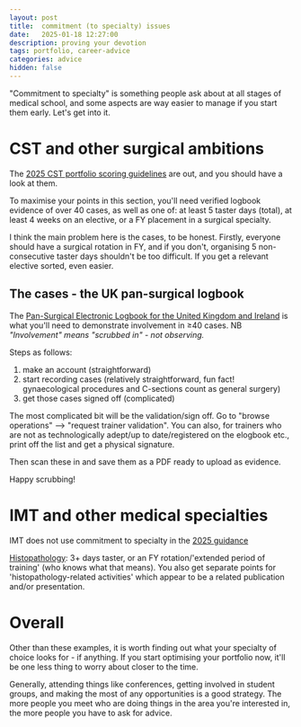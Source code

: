 ```yaml
---
layout: post
title:  commitment (to specialty) issues
date:   2025-01-18 12:27:00
description: proving your devotion
tags: portfolio, career-advice
categories: advice
hidden: false
---
```


"Commitment to specialty" is something people ask about at all stages of medical school, and some aspects are way easier to manage if you start them early. Let's get into it.

# CST and other surgical ambitions

The [2025 CST portfolio scoring guidelines](https://medical.hee.nhs.uk/medical-training-recruitment/medical-specialty-training/surgery/core-surgery/core-surgical-training-self-assessment-scoring-guidance-for-candidates) are out, and you should have a look at them.

To maximise your points in this section, you'll need verified logbook evidence of over 40 cases, as well as one of: at least 5 taster days (total), at least 4 weeks on an elective, or a FY placement in a surgical specialty.

I think the main problem here is the cases, to be honest. Firstly, everyone should have a surgical rotation in FY, and if you don't, organising 5 non-consecutive taster days shouldn't be too difficult. If you get a relevant elective sorted, even easier. 

## The cases - the UK pan-surgical logbook

The [Pan-Surgical Electronic Logbook for the United Kingdom and Ireland](https://www.elogbook.org/) is what you'll need to demonstrate involvement in ≥40 cases. NB _"Involvement" means "scrubbed in" - not observing._

Steps as follows:

1. make an account (straightforward)  
2. start recording cases (relatively straightforward, fun fact! gynaecological procedures and C-sections count as general surgery)
3. get those cases signed off (complicated)

The most complicated bit will be the validation/sign off. Go to "browse operations" --> "request trainer validation". You can also, for trainers who are not as technologically adept/up to date/registered on the elogbook etc., print off the list and get a physical signature.

Then scan these in and save them as a PDF ready to upload as evidence.

Happy scrubbing!

# IMT and other medical specialties

IMT does not use commitment to specialty in the [2025 guidance](https://www.imtrecruitment.org.uk/recruitment-process/applying/application-scoring)

[Histopathology](https://medical.hee.nhs.uk/medical-training-recruitment/medical-specialty-training/pathology/histopathology/overview-of-histopathology/histopathology-training-self-assessment-scoring-guidance-for-applicants): 3+ days taster, or an FY rotation/'extended period of training' (who knows what that means). You also get separate points for 'histopathology-related activities' which appear to be a related publication and/or presentation.

# Overall

Other than these examples, it is worth finding out what your specialty of choice looks for - if anything. If you start optimising your portfolio now, it'll be one less thing to worry about closer to the time.

Generally, attending things like conferences, getting involved in student groups, and making the most of any opportunities is a good strategy. The more people you meet who are doing things in the area you're interested in, the more people you have to ask for advice.
